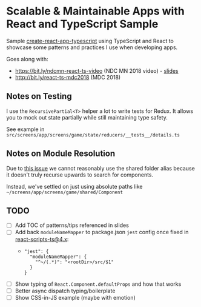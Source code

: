# Scalable & Maintainable Apps with React and TypeScript Sample

Sample [create-react-app-typescript](https://github.com/wmonk/create-react-app-typescript) using TypeScript and React to showcase some patterns and practices I use when developing apps.

Goes along with:

- https://bit.ly/ndcmn-react-ts-video (NDC MN 2018 video) - [slides](https://bit.ly/ndcmn-react-ts)
- http://bit.ly/react-ts-mdc2018 (MDC 2018)

## Notes on Testing

I use the `RecursivePartial<T>` helper a lot to write tests for Redux. It allows you to mock out state partially while still maintaining type safety.

See example in `src/screens/app/screens/game/state/reducers/__tests__/details.ts`

## Notes on Module Resolution

Due to [this issue](https://github.com/Microsoft/TypeScript/issues/10649) we cannot reasonably use the shared folder alias because it doesn't truly recurse upwards to search for components.

Instead, we've settled on just using absolute paths like `~/screens/app/screens/game/shared/Component`

## TODO

- [ ] Add TOC of patterns/tips referenced in slides
- [ ] Add back `moduleNameMapper` to package.json `jest` config once fixed in react-scripts-ts@4.x:
  - ```
    "jest": {
      "moduleNameMapper": {
        "^~/(.*)": "<rootDir>/src/$1"
      }
    }
    ```
- [ ] Show typing of `React.Component.defaultProps` and how that works
- [ ] Better async dispatch typing/boilerplate
- [ ] Show CSS-in-JS example (maybe with emotion)
